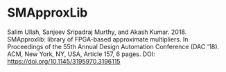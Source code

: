 # SMApproxLib

Salim Ullah, Sanjeev Sripadraj Murthy, and Akash Kumar. 2018. SMApproxlib: library of FPGA-based approximate multipliers. In Proceedings of the 55th Annual Design Automation Conference (DAC '18). ACM, New York, NY, USA, Article 157, 6 pages. DOI: https://doi.org/10.1145/3195970.3196115

